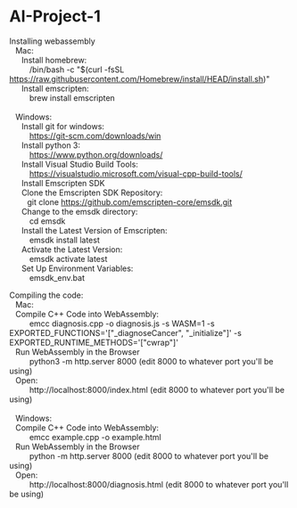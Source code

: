 # AI-Project-1

Installing webassembly <br /> 
&ensp; Mac: <br />
  &ensp;  &ensp; Install homebrew: <br /> 
      &emsp; &emsp; /bin/bash -c "$(curl -fsSL https://raw.githubusercontent.com/Homebrew/install/HEAD/install.sh)" <br /> 
  &ensp;  &ensp; Install emscripten: <br /> 
      &emsp; &emsp; brew install emscripten <br /> <br /> 
&ensp; Windows: <br />
   &ensp;  &ensp; Install git for windows: <br /> 
         &emsp; &emsp; https://git-scm.com/downloads/win <br />
   &ensp;  &ensp; Install python 3: <br /> 
         &emsp; &emsp; https://www.python.org/downloads/ <br />
   &ensp;  &ensp; Install Visual Studio Build Tools: <br />
          &emsp; &emsp; https://visualstudio.microsoft.com/visual-cpp-build-tools/ <br />
   &ensp;  &ensp; Install Emscripten SDK <br />
          &ensp;  &ensp; Clone the Emscripten SDK Repository: <br />
            &emsp; &emsp;git clone https://github.com/emscripten-core/emsdk.git <br />
          &ensp;  &ensp; Change to the emsdk directory: <br />
                &emsp; &emsp; cd emsdk <br />
          &ensp;  &ensp; Install the Latest Version of Emscripten: <br />
                 &emsp; &emsp; emsdk install latest <br />
          &ensp;  &ensp; Activate the Latest Version: <br />
              &emsp; &emsp; emsdk activate latest <br />
          &ensp;  &ensp; Set Up Environment Variables: <br />
                 &emsp; &emsp; emsdk_env.bat <br />
                  
         

Compiling the code: <br /> 
&ensp; Mac: <br />
     &ensp;  Compile C++ Code into WebAssembly: <br /> 
      &emsp; &emsp; emcc diagnosis.cpp -o diagnosis.js -s WASM=1 -s EXPORTED_FUNCTIONS='["_diagnoseCancer", "_initialize"]' -s EXPORTED_RUNTIME_METHODS='["cwrap"]' <br /> 
   &ensp; Run WebAssembly in the Browser <br />
      &emsp; &emsp; python3 -m http.server 8000 (edit 8000 to whatever port you'll be using) <br /> 
   &ensp; Open: <br /> 
      &emsp; &emsp; http://localhost:8000/index.html (edit 8000 to whatever port you'll be using) <br /> <br /> 
&ensp; Windows: <br />
      &ensp;  Compile C++ Code into WebAssembly: <br /> 
             &emsp; &emsp; emcc example.cpp -o example.html <br />
      &ensp; Run WebAssembly in the Browser <br />
            &emsp; &emsp; python -m http.server 8000 (edit 8000 to whatever port you'll be using) <br />
      &ensp; Open: <br />
            &emsp; &emsp; http://localhost:8000/diagnosis.html (edit 8000 to whatever port you'll be using) <br />

